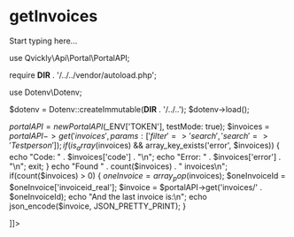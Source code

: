 # getInvoices

<include from="Snippets-PortalAPI.md" element-id="snippet-header" />

Start typing here...

<tabs>
<tab title="%code-php%"> 
<code-block lang="php">
<![CDATA[
<?php
declare(strict_types=1);

use Qvickly\Api\Portal\PortalAPI;

require __DIR__ . '/../../vendor/autoload.php';

use Dotenv\Dotenv;

$dotenv = Dotenv::createImmutable(__DIR__ . '/../..');
$dotenv->load();

$portalAPI = new PortalAPI($_ENV['TOKEN'], testMode: true);
$invoices = $portalAPI->get('invoices', params: ['filter' => 'search', 'search' => 'Testperson']);
if(is_array($invoices) && array_key_exists('error', $invoices)) {
    echo "Code: " . $invoices['code'] . "\n";
    echo "Error: " . $invoices['error'] . "\n";
    exit;
}
echo "Found " . count($invoices) . " invoices\n";
if(count($invoices) > 0) {
    $oneInvoice = array_pop($invoices);
    $oneInvoiceId = $oneInvoice['invoiceid_real'];
    $invoice = $portalAPI->get('invoices/' . $oneInvoiceId);
    echo "And the last invoice is:\n";
    echo json_encode($invoice, JSON_PRETTY_PRINT);
}



]]>
</code-block>

<include from="Snippets-PHP-Module.md" element-id="snippet-composer-require" />

</tab>

</tabs>